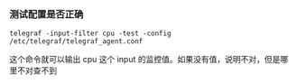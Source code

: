 ### 测试配置是否正确

```shell
telegraf -input-filter cpu -test -config /etc/telegraf/telegraf_agent.conf
```

这个命令就可以输出 cpu 这个 input 的监控值。如果没有值，说明不对，但是哪里不对查不到
